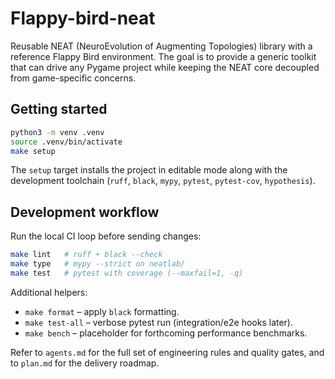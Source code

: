 # Flappy-bird-neat

Reusable NEAT (NeuroEvolution of Augmenting Topologies) library with a reference Flappy Bird environment. The goal is to provide a generic toolkit that can drive any Pygame project while keeping the NEAT core decoupled from game-specific concerns.

## Getting started

```bash
python3 -m venv .venv
source .venv/bin/activate
make setup
```

The `setup` target installs the project in editable mode along with the development toolchain (`ruff`, `black`, `mypy`, `pytest`, `pytest-cov`, `hypothesis`).

## Development workflow

Run the local CI loop before sending changes:

```bash
make lint   # ruff + black --check
make type   # mypy --strict on neatlab/
make test   # pytest with coverage (--maxfail=1, -q)
```

Additional helpers:

- `make format` – apply `black` formatting.
- `make test-all` – verbose pytest run (integration/e2e hooks later).
- `make bench` – placeholder for forthcoming performance benchmarks.

Refer to `agents.md` for the full set of engineering rules and quality gates, and to `plan.md` for the delivery roadmap.

